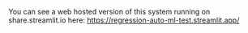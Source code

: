 You can see a web hosted version of this system running on share.streamlit.io here: https://regression-auto-ml-test.streamlit.app/
